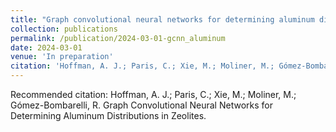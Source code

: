 ```yaml
---
title: "Graph convolutional neural networks for determining aluminum distributions in zeolites"
collection: publications
permalink: /publication/2024-03-01-gcnn_aluminum
date: 2024-03-01
venue: 'In preparation'
citation: 'Hoffman, A. J.; Paris, C.; Xie, M.; Moliner, M.; Gómez-Bombarelli, R. Graph Convolutional Neural Networks for Determining Aluminum Distributions in Zeolites.'
---
```

Recommended citation: Hoffman, A. J.; Paris, C.; Xie, M.; Moliner, M.; Gómez-Bombarelli, R. Graph Convolutional Neural Networks for Determining Aluminum Distributions in Zeolites.